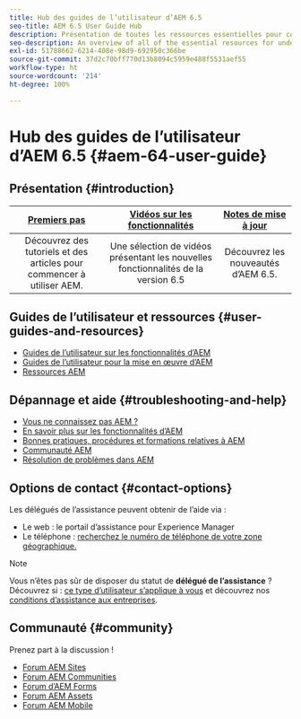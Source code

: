 ```yaml
---
title: Hub des guides de l’utilisateur d’AEM 6.5
seo-title: AEM 6.5 User Guide Hub
description: Présentation de toutes les ressources essentielles pour comprendre, installer, gérer et utiliser AEM 6.5
seo-description: An overview of all of the essential resources for understanding, installing, managing, and using AEM 6.5
exl-id: 51788662-6214-408e-98d9-692950c366be
source-git-commit: 37d2c70bff770d13b8094c5959e488f5531aef55
workflow-type: ht
source-wordcount: '214'
ht-degree: 100%

---
```


# Hub des guides de l’utilisateur d’AEM 6.5 {#aem-64-user-guide}

## Présentation {#introduction}

| [Premiers pas](https://helpx.adobe.com/fr/experience-manager/get-started.html) | [Vidéos sur les fonctionnalités](https://helpx.adobe.com/fr/experience-manager/kt/index/aem-6-5-videos.html) | [Notes de mise à jour](https://helpx.adobe.com/fr/experience-manager/6-5/release-notes.html ) |
|:-:|:-:|:-:|
| Découvrez des tutoriels et des articles pour commencer à utiliser AEM. | Une sélection de vidéos présentant les nouvelles fonctionnalités de la version 6.5 | Découvrez les nouveautés d’AEM 6.5. |

## Guides de l’utilisateur et ressources {#user-guides-and-resources}

* [Guides de l’utilisateur sur les fonctionnalités d’AEM](capabilities.md)
* [Guides de l’utilisateur pour la mise en œuvre d’AEM](implementation.md)
* [Ressources AEM](resources.md)

## Dépannage et aide {#troubleshooting-and-help}

* [Vous ne connaissez pas AEM ?](new.md)
* [En savoir plus sur les fonctionnalités d’AEM](learn.md)
* [Bonnes pratiques, procédures et formations relatives à AEM](best-practice.md)
* [Communauté AEM](community.md)
* [Résolution de problèmes dans AEM](troubleshooting.md)

## Options de contact {#contact-options}

Les délégués de l’assistance peuvent obtenir de l’aide via :

* Le web : le portail d’assistance pour Experience Manager
* Le téléphone : [recherchez le numéro de téléphone de votre zone géographique.](https://helpx.adobe.com/fr/contact/dma-external/DMACustomeCareRegionalPhoneNumbers.html)

>[!NOTE]
>
>Vous n’êtes pas sûr de disposer du statut de **délégué de l’assistance** ? Découvrez si : [ce type d’utilisateur s’applique à vous](https://helpx.adobe.com/fr/experience-cloud/supported-users.html) et découvrez nos [conditions d’assistance aux entreprises](https://helpx.adobe.com/fr/support/programs/enterprise-support-terms.html).

## Communauté {#community}

Prenez part à la discussion !

* [Forum AEM Sites](https://help-forums.adobe.com/content/adobeforums/en/experience-manager-forum/adobe-experience-manager.html)
* [Forum AEM Communities](https://help-forums.adobe.com/content/adobeforums/en/experience-manager-forum/aem-communities.html)
* [Forum d’AEM Forms](https://help-forums.adobe.com/content/adobeforums/en/experience-manager-forum/aem-forms.html)
* [Forum AEM Assets](https://help-forums.adobe.com/content/adobeforums/en/experience-manager-forum/aem-assets.html)
* [Forum AEM Mobile](https://forums.adobe.com/community/experiencemanagermobile)
